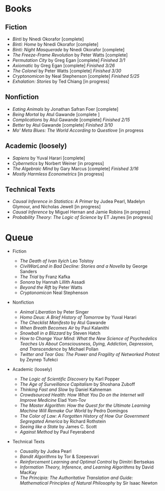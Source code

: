 # Books 

## Fiction
 * *Binti* by Nnedi Okorafor [complete]
 * *Binti: Home* by Nnedi Okorafor [complete]
 * *Binti: Night Masquerade* by Nnedi Okorafor [complete]
 * *The Freeze-Frame Revolution* by Peter Watts [complete]
 * *Permutation City* by Greg Egan [complete] *Finished 3/1*
 * *Axiomatic* by Greg Egan [complete] *Finished 3/26*
 * *The Colonel* by Peter Watts [complete] *Finished 3/30*
 * *Cryptonomicon* by Neal Stephenson [complete] *Finished 5/25*
 * *Exhalation: Stories* by Ted Chiang [in progress]

## Nonfiction
 * *Eating Animals* by Jonathan Safran Foer [complete]
 * *Being Mortal* by Atul Gawande [complete ]
 * *Complications* by Atul Gawande [complete] *Finished 2/15*
 * *Better* by Atul Gawande [complete] *Finished 3/10*
 * *Mo' Meta Blues: The World According to Questlove* [in progress


## Academic (loosely)
  * *Sapiens* by Yuval Harari [complete]
  * *Cybernetics* by Norbert Weiner [in progress]
  * *The Algebraic Mind* by Gary Marcus [complete] *Finished 3/16*
  * *Mostly Harmless Econometrics* [in progress]

## Technical Texts
  * *Causal Inference in Statistics: A Primer* by Judea Pearl, Madelyn Glymour, and Nicholas Jewell [in progress]
  * *Causal Inference* by Miguel Hernan and Jamie Robins [in progress]
  * *Probability Theory: The Logic of Science* by ET Jaynes [in progress]

# Queue

  * Fiction 
    * *The Death of Ivan Ilyich* Leo Tolstoy
    * *CivilWarLand in Bad Decline: Stories and a Novella* by George Sanders
    * *The Trial* by Franz Kafka
    * *Sonora* by Hannah Lillith Assadi
    * *Beyond the Rift* by Peter Watts
    * *Cryptonomicon* Neal Stephenson

  * Nonfiction
    * *Animal Liberation* by Peter Singer
    * *Homo Deus: A Brief History of Tomorrow* by Yuval Harari
    * *The Checklist Manifesto* by Atul Gawande
    * *When Breath Becomes Air* by Paul Kalanithi
    * *Snowball in a Blizzard* by Steven Hatch
    * *How to Change Your Mind: What the New Science of Psychedelics Teaches Us About Consciousness, Dying, Addiction, Depression, and Transcendence* by Michael Pollan
    * *Twitter and Tear Gas: The Power and Fragility of Networked Protest* by Zeynep Tufekci

  * Academic (loosely)
    * *The Logic of Scientific Discovery* by Karl Popper
    * *The Age of Surveillance Capitalism* by Shoshana Zuboff
    * *Thinking Fast and Slow* by Daniel Kahneman
    * *Crowdsourced Health: How What You Do on the Internet will Improve Medicine* Elad Yom-Tov
    * *The Master Algorithm: How the Quest for the Ultimate Learning Machine Will Remake Our World* by Pedro Domingos
    * *The Color of Law: A Forgotten History of How Our Government Segregated America* by Richard Rothstein
    * *Seeing like a State* by James C. Scott
    * *Against Method* by Paul Feyerabend 
  
  * Technical Texts
    * *Causality* by Judea Pearl
    * *Bandit Algorithms* by Tor & Szepesvari
    * *Reinforcement Learning and Optimal Control* by Dimitri Bertsekas
    * *Information Theory, Inference, and Learning Algorithms* by David MacKay
    * *The Principia: The Authoritative Translation and Guide: Mathematical Principles of Natural Philosophy* by Sir Isaac Newton
